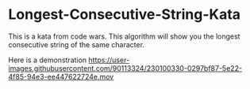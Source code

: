 # Longest-Consecutive-String-Kata
This is a kata from code wars. This algorithm will show you the longest consecutive string of the same character.

Here is a demonstration
https://user-images.githubusercontent.com/90113324/230100330-0297bf87-5e22-4f85-94e3-ee447622724e.mov

